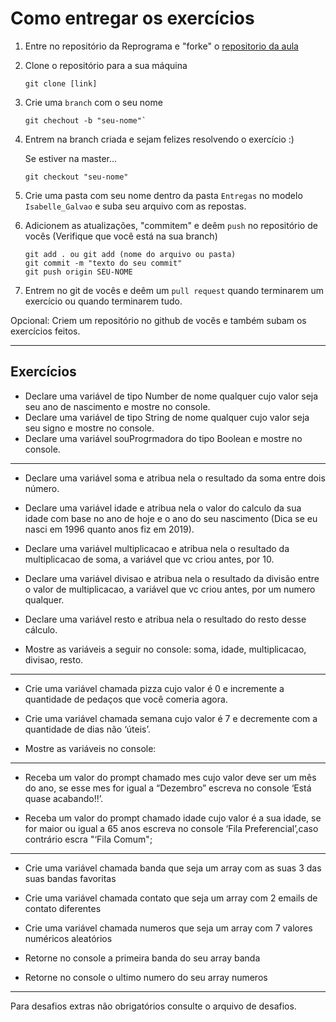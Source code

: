 # Como entregar os exercícios

1. Entre no repositório da Reprograma e "forke" o [repositorio da aula](https://github.com/reprograma/On4-logica-com-js)

2. Clone o repositório para a sua máquina
    ```
    git clone [link]
    ```
3. Crie uma `branch` com o seu nome
    ```
    git chechout -b "seu-nome"`
    ```
4. Entrem na branch criada e sejam felizes resolvendo o exercício :)
    
    Se estiver na master...
    ```
    git checkout "seu-nome"
    ```
5. Crie uma pasta com seu nome dentro da pasta `Entregas` no modelo `Isabelle_Galvao` e suba seu arquivo com as repostas.

6. Adicionem as atualizações, "commitem" e deêm `push` no repositório de vocês
    (Verifique que você está na sua branch)

    ```
    git add . ou git add (nome do arquivo ou pasta)
    git commit -m "texto do seu commit"
    git push origin SEU-NOME
    ```

7. Entrem no git de vocês e deêm um `pull request` quando terminarem um exercício ou quando terminarem tudo.


Opcional: Criem um repositório no github de vocês e também subam os exercícios feitos.

---
Exercícios
---

- Declare uma variável de tipo Number de nome qualquer cujo valor seja seu ano de nascimento e mostre no console.
- Declare uma variável de tipo String de nome qualquer cujo valor seja seu signo e mostre no console.
- Declare uma variável souProgrmadora do tipo Boolean e mostre no console.

---

- Declare uma variável soma e atribua nela o resultado da soma entre dois número.
- Declare uma variável idade e atribua nela o valor do calculo da sua idade com base no ano de hoje e o ano do seu nascimento (Dica se eu nasci em 1996 quanto anos fiz em 2019).
- Declare uma variável multiplicacao e atribua nela o resultado da multiplicacao de soma, a variável que vc criou antes, por 10.
- Declare uma variável divisao e atribua nela o resultado da divisão entre o valor de multiplicacao, a variável que vc criou antes, por um numero qualquer.
- Declare uma variável resto e atribua nela o resultado do resto desse cálculo.

- Mostre as variáveis a seguir no console: soma, idade, multiplicacao, divisao, resto.

---

- Crie uma variável chamada pizza cujo valor é 0 e incremente a quantidade de pedaços que você comeria agora.
- Crie uma variável chamada semana cujo valor é 7 e decremente com a quantidade de dias não ‘úteis’.

- Mostre as variáveis no console:

---

- Receba um valor do prompt chamado mes cujo valor deve ser um mês do ano, se esse mes for igual a “Dezembro” escreva no console ‘Está quase acabando!!’.

- Receba um valor do prompt chamado idade cujo valor é a sua idade, se for maior ou igual a 65 anos escreva no console ‘Fila Preferencial’,caso contrário escra "‘Fila Comum";

---

- Crie uma variável chamada banda que seja um array com as suas 3 das suas bandas favoritas
- Crie uma variável chamada contato que seja um array com 2 emails de contato diferentes
- Crie uma variável chamada numeros que seja um array com 7 valores numéricos aleatórios

- Retorne no console a primeira banda do seu array banda
- Retorne no console o ultimo numero do seu array numeros

---

Para desafios extras não obrigatórios consulte o arquivo de desafios.







